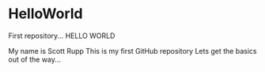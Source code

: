 # HelloWorld
First repository... HELLO WORLD

My name is Scott Rupp
This is my first GitHub repository
Lets get the basics out of the way...
